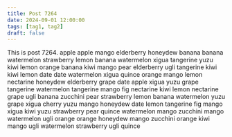```yaml
---
title: Post 7264
date: 2024-09-01 12:00:00
tags: [tag1, tag2]
draft: false
---
```

This is post 7264.
apple
apple
mango
elderberry
honeydew
banana
banana
watermelon
strawberry
lemon
banana
watermelon
xigua
tangerine
yuzu
kiwi
lemon
orange
banana
kiwi
mango
pear
elderberry
ugli
tangerine
kiwi
kiwi
lemon
date
date
watermelon
xigua
quince
orange
mango
lemon
nectarine
honeydew
elderberry
grape
date
apple
xigua
yuzu
grape
tangerine
watermelon
tangerine
mango
fig
nectarine
kiwi
lemon
nectarine
grape
ugli
banana
zucchini
pear
strawberry
lemon
banana
watermelon
yuzu
grape
xigua
cherry
yuzu
mango
honeydew
date
lemon
tangerine
fig
mango
xigua
kiwi
yuzu
strawberry
pear
quince
watermelon
mango
zucchini
mango
watermelon
ugli
orange
orange
honeydew
mango
zucchini
orange
kiwi
mango
ugli
watermelon
strawberry
ugli
quince
